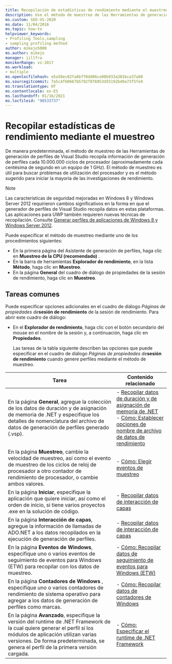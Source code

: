 ```yaml
---
title: Recopilación de estadísticas de rendimiento mediante el muestreo
description: Use el método de muestreo de las Herramientas de generación de perfiles para detectar problemas de utilización del procesador. Se trata del método sugerido para iniciar la mayoría de las investigaciones de rendimiento.
ms.custom: SEO-VS-2020
ms.date: 11/04/2016
ms.topic: how-to
helpviewer_keywords:
- Profiling Tools,sampling
- sampling profiling method
author: mikejo5000
ms.author: mikejo
manager: jillfra
monikerRange: vs-2017
ms.workload:
- multiple
ms.openlocfilehash: e5a58ec02fa6bff0dd06ce08b933a381bca37a80
ms.sourcegitcommit: 7a5c4f60667b5792f876953d55192b49a73f5fe9
ms.translationtype: HT
ms.contentlocale: es-ES
ms.lasthandoff: 01/16/2021
ms.locfileid: "98533737"
---
```

# <a name="collect-performance-statistics-by-using-sampling"></a>Recopilar estadísticas de rendimiento mediante el muestreo

De manera predeterminada, el método de muestreo de las Herramientas de generación de perfiles de Visual Studio recopila información de generación de perfiles cada 10.000.000 ciclos de procesador (aproximadamente cada centésima de segundo en un equipo de 1 GHz). El método de muestreo es útil para buscar problemas de utilización del procesador y es el método sugerido para iniciar la mayoría de las investigaciones de rendimiento.

> [!NOTE]
> Las características de seguridad mejoradas en Windows 8 y Windows Server 2012 requirieron cambios significativos en la forma en que el generador de perfiles de Visual Studio recopila datos en estas plataformas. Las aplicaciones para UWP también requieren nuevas técnicas de recopilación. Consulte [Generar perfiles de aplicaciones de Windows 8 y Windows Server 2012](../profiling/performance-tools-on-windows-8-and-windows-server-2012-applications.md).

Puede especificar el método de muestreo mediante uno de los procedimientos siguientes:

- En la primera página del Asistente de generación de perfiles, haga clic en **Muestreo de la CPU (recomendado)** .
- En la barra de herramientas **Explorador de rendimiento**, en la lista **Método**, haga clic en **Muestreo**.
- En la página **General** del cuadro de diálogo de propiedades de la sesión de rendimiento, haga clic en **Muestreo**.

## <a name="common-tasks"></a>Tareas comunes

Puede especificar opciones adicionales en el cuadro de diálogo _Páginas de propiedades de_**sesión de rendimiento** de la sesión de rendimiento. Para abrir este cuadro de diálogo:

- En el **Explorador de rendimiento**, haga clic con el botón secundario del mouse en el nombre de la sesión y, a continuación, haga clic en **Propiedades**.

  Las tareas de la tabla siguiente describen las opciones que puede especificar en el cuadro de diálogo _Páginas de propiedades de_**sesión de rendimiento** cuando genere perfiles mediante el método de muestreo.

|Tarea|Contenido relacionado|
|----------|---------------------|
|En la página **General**, agregue la colección de los datos de duración y de asignación de memoria de .NET y especifique los detalles de nomenclatura del archivo de datos de generación de perfiles generado (.vsp).|- [Recopilar datos de duración y de asignación de memoria de .NET](../profiling/collecting-dotnet-memory-allocation-and-lifetime-data.md)<br />- [Cómo: Establecer opciones de nombre de archivo de datos de rendimiento](../profiling/how-to-set-performance-data-file-name-options.md)|
|En la página **Muestreo**, cambie la velocidad de muestreo, así como el evento de muestreo de los ciclos de reloj de procesador a otro contador de rendimiento de procesador, o cambie ambos valores.|- [Cómo: Elegir eventos de muestreo](../profiling/how-to-choose-sampling-events.md)|
|En la página **Iniciar**, especifique la aplicación que quiere iniciar, así como el orden de inicio, si tiene varios proyectos .exe en la solución de código.|- [Recopilar datos de interacción de capas](../profiling/collecting-tier-interaction-data.md)|
|En la página **Interacción de capas**, agregue la información de llamadas de ADO.NET a los datos recopilados en la ejecución de generación de perfiles.|- [Recopilar datos de interacción de capas](../profiling/collecting-tier-interaction-data.md)|
|En la página **Eventos de Windows**, especifique uno o varios eventos de seguimiento de eventos para Windows (ETW) para recopilar con los datos de muestreo.|- [Cómo: Recopilar datos de seguimiento de eventos para Windows (ETW)](../profiling/how-to-collect-event-tracing-for-windows-etw-data.md)|
|En la página **Contadores de Windows** , especifique uno o varios contadores de rendimiento de sistema operativo para agregar a los datos de generación de perfiles como marcas.|- [Cómo: Recopilar datos de contadores de Windows](../profiling/how-to-collect-windows-counter-data.md)|
|En la página **Avanzado**, especifique la versión del runtime de .NET Framework de la cual quiere generar el perfil si los módulos de aplicación utilizan varias versiones. De forma predeterminada, se genera el perfil de la primera versión cargada.|- [Cómo: Especificar el runtime de .NET Framework](../profiling/how-to-specify-the-dotnet-framework-runtime.md)|
